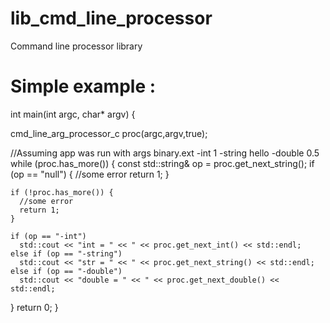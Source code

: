 # lib_cmd_line_processor
Command line processor library

# Simple example :

int main(int argc, char* argv) {
  
  cmd_line_arg_processor_c proc(argc,argv,true);
  
  //Assuming app was run with args binary.ext -int 1 -string hello -double 0.5
  while (proc.has_more()) {
    const std::string& op = proc.get_next_string();
    if (op == "null") {
      //some error
      return 1;
    }
    
    if (!proc.has_more()) {
      //some error
      return 1;
    }
    
    if (op == "-int")
      std::cout << "int = " << " << proc.get_next_int() << std::endl;
    else if (op == "-string")
      std::cout << "str = " << " << proc.get_next_string() << std::endl;
    else if (op == "-double")
      std::cout << "double = " << " << proc.get_next_double() << std::endl;
      
  }
  return 0;
}

